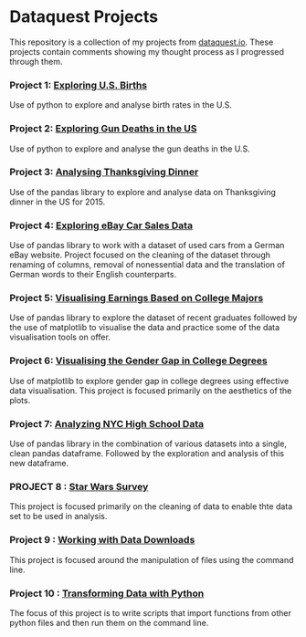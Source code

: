 # Dataquest Projects
This repository is a collection of my projects from [dataquest.io](https://www.dataquest.io).
These projects contain comments showing my thought process as I progressed through them.


### Project 1: [Exploring U.S. Births](https://github.com/IsraelAde/dataquest-projects/blob/add-projects/Project%201%20-%20Exploring%20US%20Birth%20Rates/Explore%20U.S.%20Births.ipynb)

Use of python to explore and analyse birth rates in the U.S.

### Project 2: [Exploring Gun Deaths in the US](https://github.com/IsraelAde/dataquest-projects/blob/add-projects/Project%202%20-%20Exploring%20Gun%20Deaths%20in%20the%20US/Exploring%20Gun%20Deaths%20in%20the%20US.ipynb)

Use of python to explore and analyse the gun deaths in the U.S.

### Project 3: [Analysing Thanksgiving Dinner](https://github.com/IsraelAde/dataquest-projects/blob/add-projects/Project%203%20-%20Analysing%20Thanksgiving%20Dinner/Analyzing%20Thanksgiving%20Dinner.ipynb)

Use of the pandas library to explore and analyse data on Thanksgiving dinner in the US for 2015. 

### Project 4: [Exploring eBay Car Sales Data](https://github.com/IsraelAde/dataquest-projects/blob/add-projects/Project%204-%20Exploring%20eBay%20Car%20Sales%20Data/Exploring%20eBay%20Car%20Sales%20Data.ipynb)

Use of pandas library to work with a dataset of used cars from a German eBay website. Project focused on the cleaning of the dataset through renaming of columns, removal of nonessential data and the translation of German words to their English counterparts.

### Project 5: [Visualising Earnings Based on College Majors](https://github.com/IsraelAde/dataquest-projects/blob/add-projects/Project%205%20-%20Visualising%20Earnings%20Based%20on%20College%20Majors/Visualising%20Earnings%20Based%20on%20College%20Majors.ipynb)

Use of pandas library to explore the dataset of recent graduates followed by the use of matplotlib to visualise the data and practice some of the data visualisation tools on offer.

### Project 6: [Visualising the Gender Gap in College Degrees](https://github.com/IsraelAde/dataquest-projects/blob/add-projects/Project%206%20-%20Visualising%20the%20Gender%20Gap%20in%20College%20Degrees/Visualising%20the%20Gender%20Gap%20in%20College%20Degrees.ipynb)

Use of matplotlib to explore gender gap in college degrees using effective data visualisation. This project is focused primarily on the aesthetics of the plots.

### Project 7: [Analyzing NYC High School Data](https://github.com/IsraelAde/dataquest-projects/blob/add-projects/Project%207%20-%20Analyzing%20NYC%20High%20School%20Data/Analyzing%20NYC%20High%20School%20Data.ipynb)

Use of pandas library in the combination of various datasets into a single, clean pandas dataframe. Followed by the exploration and analysis of this new dataframe.

### PROJECT 8 : [Star Wars Survey](https://github.com/IsraelAde/dataquest-projects/blob/add-projects/Project%208%20-%20Star%20Wars%20Survey/Star%20Wars%20Survey.ipynb)

This project is focused primarily on the cleaning of data to enable thte data set to be used in analysis.

### Project 9 : [Working with Data Downloads](https://github.com/IsraelAde/dataquest-projects/tree/add-projects/Project%209%20-%20Working%20with%20Data%20Downloads)

This project is focused around the manipulation of files using the command line.

### Project 10 : [Transforming Data with Python](https://github.com/IsraelAde/dataquest-projects/tree/add-projects/Project%2010%20-%20Transforming%20Data%20with%20Python)

The focus of this project is to write scripts that import functions from other python files and then run them on the command line.



